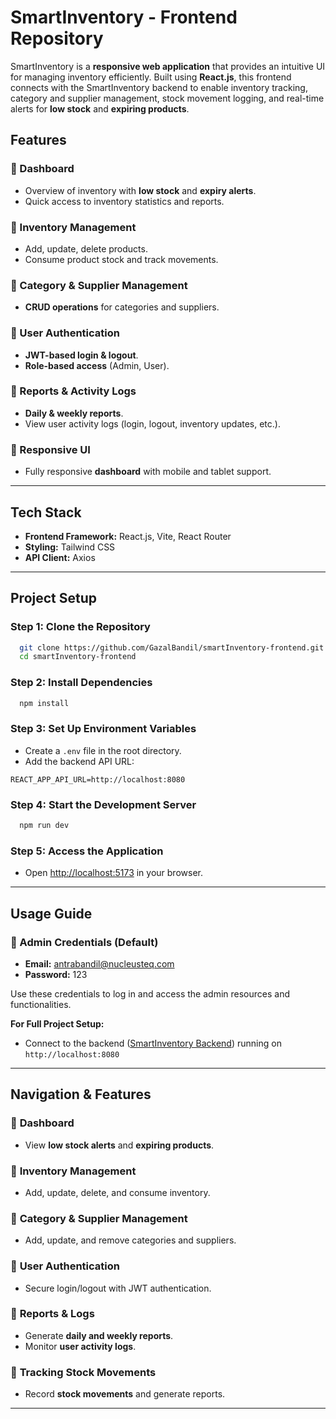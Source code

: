 # SmartInventory - Frontend Repository

SmartInventory is a **responsive web application** that provides an intuitive UI for managing inventory efficiently. Built using **React.js**, this frontend connects with the SmartInventory backend to enable inventory tracking, category and supplier management, stock movement logging, and real-time alerts for **low stock** and **expiring products**.

## Features

### 🔹 Dashboard
- Overview of inventory with **low stock** and **expiry alerts**.
- Quick access to inventory statistics and reports.

### 🔹 Inventory Management
- Add, update, delete products.
- Consume product stock and track movements.

### 🔹 Category & Supplier Management
- **CRUD operations** for categories and suppliers.

### 🔹 User Authentication
- **JWT-based login & logout**.
- **Role-based access** (Admin, User).

### 🔹 Reports & Activity Logs
- **Daily & weekly reports**.
- View user activity logs (login, logout, inventory updates, etc.).

### 🔹 Responsive UI
- Fully responsive **dashboard** with mobile and tablet support.

---

## Tech Stack

- **Frontend Framework:** React.js, Vite, React Router 
- **Styling:** Tailwind CSS
- **API Client:** Axios

---

## Project Setup

### Step 1: Clone the Repository
```bash
  git clone https://github.com/GazalBandil/smartInventory-frontend.git
  cd smartInventory-frontend
```

### Step 2: Install Dependencies
```bash
  npm install
```

### Step 3: Set Up Environment Variables
- Create a `.env` file in the root directory.
- Add the backend API URL:
```env
REACT_APP_API_URL=http://localhost:8080
```

### Step 4: Start the Development Server
```bash
  npm run dev
```

### Step 5: Access the Application
- Open [http://localhost:5173](http://localhost:5173) in your browser.

---

##  Usage Guide

### 🔹 Admin Credentials (Default)
- **Email:** antrabandil@nucleusteq.com
- **Password:** 123
  
Use these credentials to log in and access the admin resources and functionalities.

**For Full Project Setup:**
- Connect to the backend ([SmartInventory Backend](https://github.com/GazalBandil/smartInventory)) running on `http://localhost:8080`
  
---

## Navigation & Features

### 🔹 **Dashboard**
- View **low stock alerts** and **expiring products**.

### 🔹 **Inventory Management**
- Add, update, delete, and consume inventory.

### 🔹 **Category & Supplier Management**
- Add, update, and remove categories and suppliers.

### 🔹 **User Authentication**
- Secure login/logout with JWT authentication.

### 🔹 **Reports & Logs**
- Generate **daily and weekly reports**.
- Monitor **user activity logs**.

### 🔹 **Tracking Stock Movements**
- Record **stock movements** and generate reports.

---



